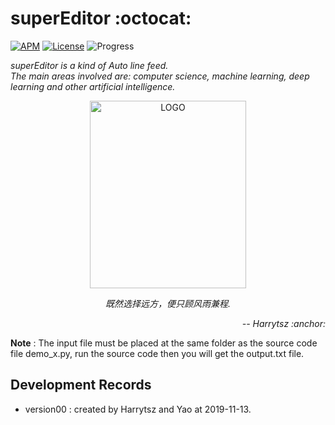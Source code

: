 # superEditor :octocat:

[![APM](https://img.shields.io/apm/l/vim-mode.svg?style=plastic)](https://www.apache.org/licenses/LICENSE-2.0)
[![License](https://img.shields.io/badge/harrytsz-superEditor-<brightgreen>.svg)](https://blog.csdn.net/Harrytsz)
![Progress](http://progressed.io/bar/1)


<div>
<p align="left">
	<em>superEditor is a kind of Auto line feed.</em>
	<br>
	<em>The main areas involved are: computer science, machine learning, deep learning and other artificial intelligence.</em>
</p>
<p align="center">
	<img src="./Images/LOGO.jpg" alt="LOGO" width="250" height="300">
	<p align="center">
		<em>既然选择远方，便只顾风雨兼程.</em>
		<p align="right">
			<em>-- Harrytsz :anchor:</em>
		</p>
	</p>
</p>

</div>

**Note** : The input file must be placed at the same folder as the source code file demo_x.py, run the source code then you will get the output.txt file.

## Development Records

- version00 : created by Harrytsz and Yao at 2019-11-13.

